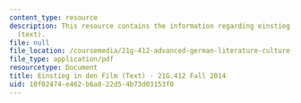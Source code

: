 ```yaml
---
content_type: resource
description: This resource contains the information regarding einstieg in den film
  (text).
file: null
file_location: /coursemedia/21g-412-advanced-german-literature-culture-madness-murder-mysteries-fall-2014/10f02474e462b6a822d54b73d03153f0_MIT21G_412F14_Wo14-15_Die.pdf
file_type: application/pdf
resourcetype: Document
title: Einstieg in den Film (Text) - 21G.412 Fall 2014
uid: 10f02474-e462-b6a8-22d5-4b73d03153f0
---
```

